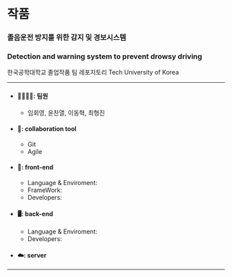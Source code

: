 # 작품


### 졸음운전 방지를 위한 감지 및 경보시스템
### Detection and warning system to prevent drowsy driving

한국공학대학교 졸업작품 팀 레포지토리 Tech University of Korea

<hr/>

* #### 👨‍👨‍👦‍👦: 팀원
  * 임회영, 윤찬열, 이동혁, 최형진
 
* #### 🧰: collaboration tool
  * Git
  * Agile
 
* #### 📱: front-end
  * Language & Enviroment:
  * FrameWork:
  * Developers:
 
* #### 🖥️: back-end
  * Language & Enviroment:
  * Developers:
 
* #### ☁️: server



<hr/>
</br>
